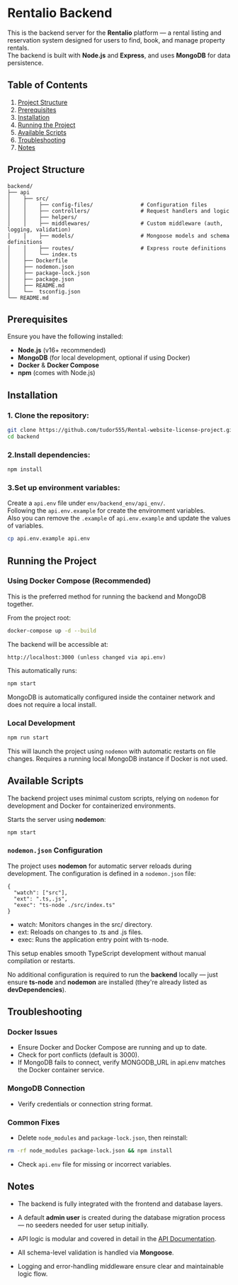 # Rentalio Backend

This is the backend server for the **Rentalio** platform — a rental listing and reservation system designed for users to find, book, and manage property rentals. <br>
The backend is built with **Node.js** and **Express**, and uses **MongoDB** for data persistence.

## Table of Contents

1. [Project Structure](#project-structure)
2. [Prerequisites](#prerequisites)
3. [Installation](#installation)
4. [Running the Project](#running-the-project)
5. [Available Scripts](#available-scripts)
6. [Troubleshooting](#troubleshooting)
7. [Notes](#notes)

## Project Structure

```
backend/
├── api
│    ├── src/
│    │    ├── config-files/               # Configuration files
│    │    ├── controllers/                # Request handlers and logic
│    │    ├── helpers/
│    │    ├── middlewares/                # Custom middleware (auth, logging, validation)
│    │    ├── models/                     # Mongoose models and schema definitions
│    │    ├── routes/                     # Express route definitions
│    │    └── index.ts
│    ├── Dockerfile
│    ├── nodemon.json
│    ├── package-lock.json
│    ├── package.json
│    ├── README.md
│    └──  tsconfig.json
└── README.md
```

## Prerequisites

Ensure you have the following installed:

- **Node.js** (v16+ recommended)
- **MongoDB** (for local development, optional if using Docker)
- **Docker** & **Docker Compose**
- **npm** (comes with Node.js)

## Installation

### 1. Clone the repository:

```bash
git clone https://github.com/tudor555/Rental-website-license-project.git
cd backend
```

### 2.Install dependencies:

```bash
npm install
```

### 3.Set up environment variables:

Create a `api.env` file under `env/backend_env/api_env/`. <br>
Following the `api.env.example` for create the environment variables. <br>
Also you can remove the `.example` of `api.env.example` and update the values of variables.

```bash
cp api.env.example api.env
```

## Running the Project

### Using Docker Compose (Recommended)

This is the preferred method for running the backend and MongoDB together.

From the project root:

```bash
docker-compose up -d --build
```

The backend will be accessible at:

```
http://localhost:3000 (unless changed via api.env)
```

This automatically runs:

```bash
npm start
```

MongoDB is automatically configured inside the container network and does not require a local install.

### Local Development

```bash
npm run start
```

This will launch the project using `nodemon` with automatic restarts on file changes. Requires a running local MongoDB instance if Docker is not used.

## Available Scripts

The backend project uses minimal custom scripts, relying on `nodemon` for development and Docker for containerized environments.

Starts the server using **nodemon**:

```bash
npm start
```

### `nodemon.json` Configuration

The project uses **nodemon** for automatic server reloads during development. The configuration is defined in a `nodemon.json` file:

```
{
  "watch": ["src"],
  "ext": ".ts,.js",
  "exec": "ts-node ./src/index.ts"
}
```

- watch: Monitors changes in the src/ directory.
- ext: Reloads on changes to .ts and .js files.
- exec: Runs the application entry point with ts-node.

This setup enables smooth TypeScript development without manual compilation or restarts.

No additional configuration is required to run the **backend** locally — just ensure **ts-node** and **nodemon** are installed (they're already listed as **devDependencies**).

## Troubleshooting

### Docker Issues

- Ensure Docker and Docker Compose are running and up to date.
- Check for port conflicts (default is 3000).
- If MongoDB fails to connect, verify MONGODB_URL in api.env matches the Docker container service.

### MongoDB Connection

- Verify credentials or connection string format.

### Common Fixes

- Delete `node_modules` and `package-lock.json`, then reinstall:

```bash
rm -rf node_modules package-lock.json && npm install
```

- Check `api.env` file for missing or incorrect variables.

## Notes

- The backend is fully integrated with the frontend and database layers.

- A default **admin user** is created during the database migration process — no seeders needed for user setup initially.

- API logic is modular and covered in detail in the [API Documentation](./api/README.md).

- All schema-level validation is handled via **Mongoose**.

- Logging and error-handling middleware ensure clear and maintainable logic flow.
